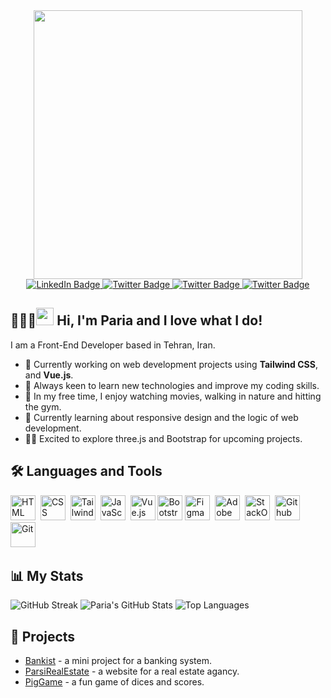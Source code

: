 <div id="header" align="center">
  <img src="https://i.giphy.com/media/v1.Y2lkPTc5MGI3NjExc282NzB0Z2RjdG1zZTVxaXcxemV0d3N2bGtxY3lwZTNrMXc4anN2MSZlcD12MV9pbnRlcm5hbF9naWZfYnlfaWQmY3Q9Zw/L1R1tvI9svkIWwpVYr/giphy.gif" width="430"/>
  <div id="badges">
    <a href="https://linkedin.com/in/pariasoleimani">
      <img src="https://img.shields.io/badge/LinkedIn-blue?style=for-the-badge&logo=linkedin&logoColor=white&color=%230A66C2" alt="LinkedIn Badge"/>
    </a>
    <a href="https://x.com/theonlyrealpari">
      <img src="https://img.shields.io/badge/Twitter-black?style=for-the-badge&logo=x&logoColor=white&color=%23000000" alt="Twitter Badge"/>
    </a>
    <a href="https://t.me/shecodes">
      <img src="https://img.shields.io/badge/Telegram-black?style=for-the-badge&logo=telegram&logoColor=white&color=%2326A5E4" alt="Twitter Badge"/>
    </a>
    <a href="mailto:paria.slmni@gmail.com">
      <img src="https://img.shields.io/badge/Email-black?style=for-the-badge&logo=gmail&logoColor=white&color=%23EA4335" alt="Twitter Badge"/>
    </a>
  </div>
  <img src="https://komarev.com/ghpvc/?username=pariasoleimani&style=for-the-badge&color=ff69b4&base=100" alt=""/>
</div>

<div>
  <h2>🙆🏻‍♀️<img src="https://media.giphy.com/media/hvRJCLFzcasrR4ia7z/giphy.gif" width="28px"/> Hi, I'm Paria and I love what I do!</h2>
  <p>I am a Front-End Developer based in Tehran, Iran.</p>
  <ul>
    <li>🚀 Currently working on web development projects using <strong>Tailwind CSS</strong>, and <strong>Vue.js</strong>.</li>
    <li>🌱 Always keen to learn new technologies and improve my coding skills.</li>
    <li>🎈 In my free time, I enjoy watching movies, walking in nature and hitting the gym.</li>
    <li>💭 Currently learning about responsive design and the logic of web development.</li>
    <li>💪🏻 Excited to explore three.js and Bootstrap for upcoming projects.</li>
  </ul>
</div>

<div>
  <h2>🛠 Languages and Tools</h2>
  <div>
    <img src="https://cdn.jsdelivr.net/gh/devicons/devicon@latest/icons/html5/html5-original.svg" title="HTML5" alt="HTML" width="40" height="40"/>&nbsp;
    <img src="https://cdn.jsdelivr.net/gh/devicons/devicon@latest/icons/css3/css3-original.svg" title="CSS3" alt="CSS" width="40" height="40"/>&nbsp;
    <img src="https://cdn.jsdelivr.net/gh/devicons/devicon@latest/icons/tailwindcss/tailwindcss-original.svg" title="Tailwind CSS" alt="Tailwind CSS" width="40" height="40"/>&nbsp;
    <img src="https://cdn.jsdelivr.net/gh/devicons/devicon@latest/icons/javascript/javascript-original.svg" title="JavaScript" alt="JavaScript" width="40" height="40"/>&nbsp;
    <img src="https://cdn.jsdelivr.net/gh/devicons/devicon@latest/icons/vuejs/vuejs-original.svg" title="Vue.js" alt="Vue.js" width="40" height="40" />
    <img src="https://cdn.jsdelivr.net/gh/devicons/devicon@latest/icons/bootstrap/bootstrap-original.svg" title="Bootstrap" alt="Bootstrap" width="40" height="40" />
    <img src="https://cdn.jsdelivr.net/gh/devicons/devicon@latest/icons/figma/figma-original.svg" title="Figma" alt="Figma" width="40" height="40"/>&nbsp;
    <img src="https://cdn.jsdelivr.net/gh/devicons/devicon@latest/icons/xd/xd-original.svg" title="Adobe XD" alt="Adobe XD" width="40" height="40"/>&nbsp;
    <img src="https://cdn.jsdelivr.net/gh/devicons/devicon@latest/icons/stackoverflow/stackoverflow-original.svg" title="StackOverflow" alt="StackOverflow" width="40" height="40"/>&nbsp;
    <img src="https://cdn.jsdelivr.net/gh/devicons/devicon@latest/icons/github/github-original.svg" title="Github" alt="Github" width="40" height="40"/>&nbsp;
    <img src="https://cdn.jsdelivr.net/gh/devicons/devicon@latest/icons/git/git-original.svg" title="Git" alt="Git" width="40" height="40"/>&nbsp;
  </div>
</div>

<div>
  <h2>📊 My Stats</h2>
  <p>
    <img src="https://streak-stats.demolab.com?user=pariasoleimani&theme=radical&border_radius=10&date_format=j%20M%5B%20Y%5D&mode=weekly&card_width=500&card_height=200" alt="GitHub Streak" />
    <img src="https://github-readme-stats.vercel.app/api?username=pariasoleimani&show_icons=true&theme=radical&border_radius=10&card_width=500&card_height=200&text_bold=false" alt="Paria's GitHub Stats"/>
    <img src="https://github-readme-stats.vercel.app/api/top-langs/?username=pariasoleimani&layout=compact&theme=radical&border_radius=10&card_width=500&card_height=200" alt="Top Languages"/>
  </p>
</div>

<div>
  <h2>🎨 Projects</h2>
  <ul>
    <li><a href="https://github.com/pariasoleimani/Bankist">Bankist</a> - a mini project for a banking system.</li>
    <li><a href="https://github.com/pariasoleimani/ParsiRealEstate">ParsiRealEstate</a> - a website for a real estate agancy.</li>
    <li><a href="https://github.com/pariasoleimani/PigGame">PigGame</a> - a fun game of dices and scores.</li>
  </ul>
</div>
